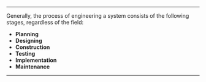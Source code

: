 ***

Generally, the process of engineering a system consists of the following stages, regardless of the field:

- **Planning**
- **Designing**
- **Construction**
- **Testing**
- **Implementation**
- **Maintenance**

***
